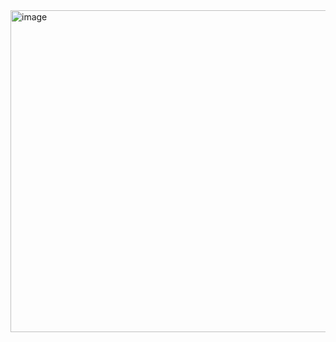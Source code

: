 <img width="1846" height="515" alt="image" src="https://github.com/user-attachments/assets/d15df8b0-b97a-441b-9e49-e17df467571e" />
